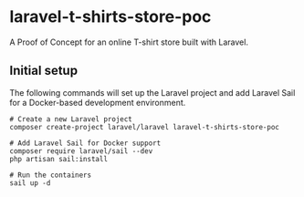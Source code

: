 # laravel-t-shirts-store-poc
A Proof of Concept for an online T-shirt store built with Laravel.

## Initial setup
The following commands will set up the Laravel project and add Laravel Sail for a Docker-based development environment.

```shell
# Create a new Laravel project
composer create-project laravel/laravel laravel-t-shirts-store-poc

# Add Laravel Sail for Docker support
composer require laravel/sail --dev
php artisan sail:install

# Run the containers
sail up -d
```
